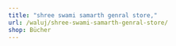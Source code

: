 ```yaml
---
title: "shree swami samarth genral store,"
url: /waluj/shree-swami-samarth-genral-store/
shop: Bücher
---
```


